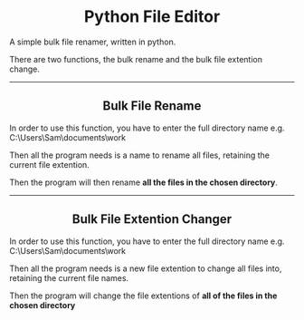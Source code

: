<div align="center">

# Python File Editor
</div>
 A simple bulk file renamer, written in python. 

There are two functions, the bulk rename and the bulk file extention change. 
<hr>
<div align="center">

## Bulk File Rename

</div>
In order to use this function, you have to enter the full directory name e.g. C:\Users\Sam\documents\work

Then all the program needs is a name to rename all files, retaining the current file extention. 

Then the program will then rename <b>all the files in the chosen directory</b>.

<hr>

<div align="center">

## Bulk File Extention Changer

</div>
In order to use this function, you have to enter the full directory name e.g. C:\Users\Sam\documents\work

Then all the program needs is a new file extention to change all files into, retaining the current file names. 

Then the program will change the file extentions of <b>all of the files in the chosen directory</b>